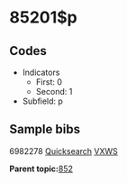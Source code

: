 # 85201$p

## Codes

-   Indicators
    -   First: 0
    -   Second: 1
-   Subfield: p

## Sample bibs

6982278 [Quicksearch](https://search.library.yale.edu/catalog/6982278) [VXWS](http://prodorbis.library.yale.edu:7014/vxws/GetHoldingsService?bibId=6982278)

**Parent topic:**[852](../../tags/852/852.md)

